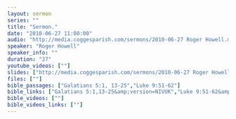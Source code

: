 ```yaml
---
layout: sermon
series: ""
title: "Sermon."
date: "2010-06-27 11:00:00"
audio: "http://media.coggesparish.com/sermons/2010-06-27 Roger Howell.mp3"
speaker: "Roger Howell"
speaker_info: ""
duration: "27"
youtube_videos: [""]
slides: ["http://media.coggesparish.com/sermons/2010-06-27 Roger Howell.pdf"]
files: [""]
bible_passages: ["Galatians 5:1, 13-25","Luke 9:51-62"]
bible_links: ["Galatians 5:1,13-25&amp;version=NIVUK","Luke 9:51-62&amp;version=NIVUK"]
bible_videos: [""]
bible_videos_links: [""]
---
```

